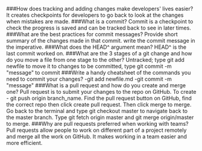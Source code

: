 ###How does tracking and adding changes make developers' lives easier?
  It creates checkpoints for developers to go back to look at the changes when mistakes are made.
###What is a commit?
  Commit is a checkpoint to check the progress is saved and can be tracked back to see in later times.
###What are the best practices for commit messages?
  Provide short summary of the changes made in that commit. write the commit message in the imperative.
###What does the HEAD^ argument mean?
  HEAD^ is the last commit worked on.
###What are the 3 stages of a git change and how do you move a file from one stage to the other?
  Untracked; type git add newfile to move it to changes to be committed, type git commit -m "message" to commit
###Write a handy cheatsheet of the commands you need to commit your changes?
  -git add newfile.md
  -git commit -m "message"
###What is a pull request and how do you create and merge one?
  Pull request is to submit your changes to the repo on GitHub. To create - git push origin branch_name. Find the pull request button on GitHub, find the correct repo then click create pull request. Then click merge to merge. Go back to the terminal and type git checkout master to navigate back to the master branch. Type git fetch origin master and git merge origin/master to merge.
###Why are pull requests preferred when working with teams?
  Pull requests allow people to work on different part of a project remotely and merge all the work on GitHub. It makes working in a team easier and more efficient.